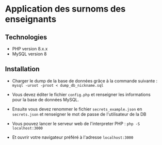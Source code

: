 # Application des surnoms des enseignants

## Technologies

- PHP version 8.x.x
- MySQL version 8

## Installation

- Charger le dump de la base de données grâce à la commande suivante : `mysql -uroot -proot < dump_db_nickname.sql`

- Vous devez éditer le fichier `config.php` et renseigner les informations pour la base de données MySQL.

- Ensuite vous devez renommer le fichier `secrets_example.json` en `secrets.json` et renseigner le mot de passe de l'utilisateur de la DB

- Vous pouvez lancer le serveur web de l'interpreter PHP : `php -S localhost:3000`

- Et ouvrir votre navigateur préféré à l'adresse `localhost:3000`